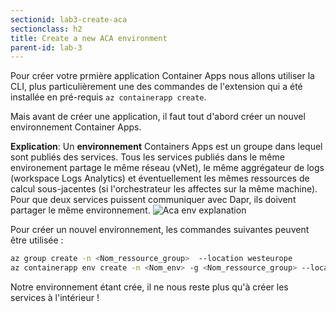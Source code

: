 ```yaml
---
sectionid: lab3-create-aca
sectionclass: h2
title: Create a new ACA environment
parent-id: lab-3
---
```


Pour créer votre prmière application Container Apps nous allons utiliser la CLI, plus particulièrement une des commandes de l'extension qui a été installée en pré-requis `az containerapp create`.

Mais avant de créer une application, il faut tout d'abord créer un nouvel environnement Container Apps.

**Explication**:
Un **environnement** Containers Apps est un groupe dans lequel sont publiés des services. Tous les services publiés dans le même environement partage le même réseau (vNet), le même aggrégateur de logs (workspace Logs Analytics) et éventuellement les mêmes ressources de calcul sous-jacentes (si l'orchestrateur les affectes sur la même machine).
Pour que deux services puissent communiquer avec Dapr, ils doivent partager le même environnement.
![Aca env explanation](/media/lab3/create-aca-env-explanation.png)

Pour créer un nouvel environnement, les commandes suivantes peuvent être utilisée :

```bash
az group create -n <Nom_ressource_group>  --location westeurope
az containerapp env create -n <Nom_env> -g <Nom_ressource_group> --location westeurope
```

Notre environnement étant crée, il ne nous reste plus qu'à créer les services à l'intérieur !

